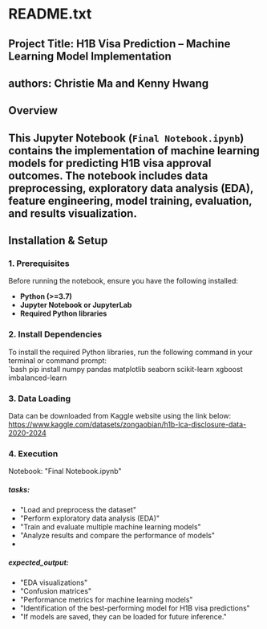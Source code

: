 # README.txt
## Project Title: H1B Visa Prediction – Machine Learning Model Implementation  
## authors: Christie Ma and Kenny Hwang
## Overview  
This Jupyter Notebook (`Final Notebook.ipynb`) contains the implementation of machine learning models for predicting **H1B visa approval outcomes**. The notebook includes **data preprocessing, exploratory data analysis (EDA), feature engineering, model training, evaluation, and results visualization**.
---
## Installation & Setup  
### 1. Prerequisites  
Before running the notebook, ensure you have the following installed:  
- **Python (>=3.7)**
- **Jupyter Notebook or JupyterLab**
- **Required Python libraries**  
### 2. Install Dependencies  
To install the required Python libraries, run the following command in your terminal or command prompt:  
`bash
pip install numpy pandas matplotlib seaborn scikit-learn xgboost imbalanced-learn

### 3. Data Loading
Data can be downloaded from Kaggle website using the link below:
https://www.kaggle.com/datasets/zongaobian/h1b-lca-disclosure-data-2020-2024
### 4. Execution
Notebook: "Final Notebook.ipynb"

##### tasks:
- "Load and preprocess the dataset"
- "Perform exploratory data analysis (EDA)"
- "Train and evaluate multiple machine learning models"
- "Analyze results and compare the performance of models"
- 
##### expected_output:
- "EDA visualizations"
- "Confusion matrices"
- "Performance metrics for machine learning models"
- "Identification of the best-performing model for H1B visa predictions"
- "If models are saved, they can be loaded for future inference."
